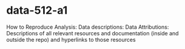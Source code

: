 # data-512-a1


How to Reproduce Analysis:
Data descriptions: 
Data Attributions:
Descriptions of all relevant resources and documentation (inside and outside the repo) and hyperlinks to those resources
